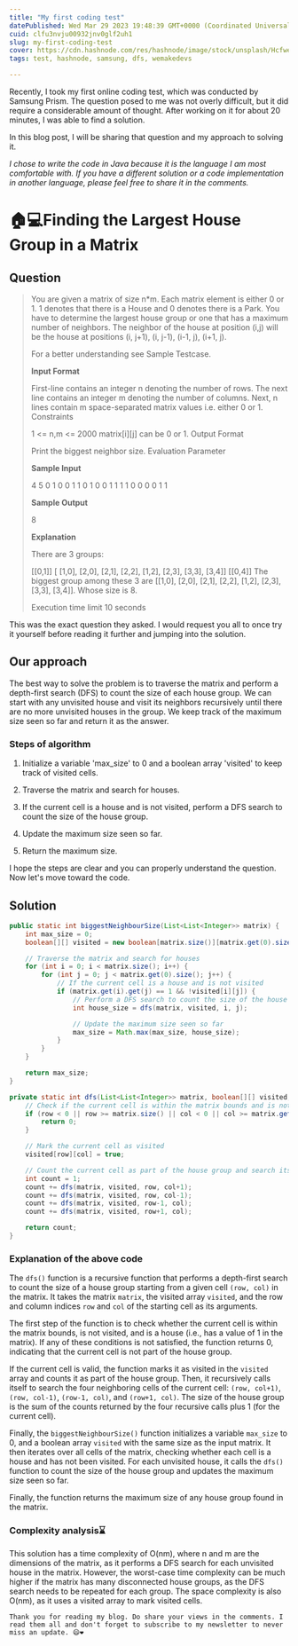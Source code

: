 ```yaml
---
title: "My first coding test"
datePublished: Wed Mar 29 2023 19:48:39 GMT+0000 (Coordinated Universal Time)
cuid: clfu3nvju00932jnv0glf2uh1
slug: my-first-coding-test
cover: https://cdn.hashnode.com/res/hashnode/image/stock/unsplash/Hcfwew744z4/upload/1b4dc2c1c8df56d1b42b3632f90e784c.jpeg
tags: test, hashnode, samsung, dfs, wemakedevs

---
```


Recently, I took my first online coding test, which was conducted by Samsung Prism. The question posed to me was not overly difficult, but it did require a considerable amount of thought. After working on it for about 20 minutes, I was able to find a solution.

In this blog post, I will be sharing that question and my approach to solving it.

*I chose to write the code in Java because it is the language I am most comfortable with. If you have a different solution or a code implementation in another language, please feel free to share it in the comments.*

# 🏠💻Finding the Largest House Group in a Matrix

## Question

> You are given a matrix of size n\*m. Each matrix element is either 0 or 1. 1 denotes that there is a House and 0 denotes there is a Park. You have to determine the largest house group or one that has a maximum number of neighbors. The neighbor of the house at position (i,j) will be the house at positions (i, j+1), (i, j-1), (i-1, j), (i+1, j).
> 
> For a better understanding see Sample Testcase.
> 
> **Input Format**
> 
> First-line contains an integer n denoting the number of rows. The next line contains an integer m denoting the number of columns. Next, n lines contain m space-separated matrix values i.e. either 0 or 1. Constraints
> 
> 1 &lt;= n,m &lt;= 2000 matrix\[i\]\[j\] can be 0 or 1. Output Format
> 
> Print the biggest neighbor size. Evaluation Parameter
> 
> **Sample Input**
> 
> 4 5 0 1 0 0 1 1 0 1 0 0 1 1 1 1 0 0 0 0 1 1
> 
> **Sample Output**
> 
> 8
> 
> **Explanation**
> 
> There are 3 groups:
> 
> \[\[0,1\]\] \[ \[1,0\], \[2,0\], \[2,1\], \[2,2\], \[1,2\], \[2,3\], \[3,3\], \[3,4\]\] \[\[0,4\]\] The biggest group among these 3 are \[\[1,0\], \[2,0\], \[2,1\], \[2,2\], \[1,2\], \[2,3\], \[3,3\], \[3,4\]\]. Whose size is 8.
> 
> Execution time limit 10 seconds

This was the exact question they asked. I would request you all to once try it yourself before reading it further and jumping into the solution.

## Our approach

The best way to solve the problem is to traverse the matrix and perform a depth-first search (DFS) to count the size of each house group. We can start with any unvisited house and visit its neighbors recursively until there are no more unvisited houses in the group. We keep track of the maximum size seen so far and return it as the answer.

### Steps of algorithm

1. Initialize a variable 'max\_size' to 0 and a boolean array 'visited' to keep track of visited cells.
    
2. Traverse the matrix and search for houses.
    
3. If the current cell is a house and is not visited, perform a DFS search to count the size of the house group.
    
4. Update the maximum size seen so far.
    
5. Return the maximum size.
    

I hope the steps are clear and you can properly understand the question. Now let's move toward the code.

## Solution

```java
public static int biggestNeighbourSize(List<List<Integer>> matrix) {
    int max_size = 0;
    boolean[][] visited = new boolean[matrix.size()][matrix.get(0).size()];

    // Traverse the matrix and search for houses
    for (int i = 0; i < matrix.size(); i++) {
        for (int j = 0; j < matrix.get(0).size(); j++) {
            // If the current cell is a house and is not visited
            if (matrix.get(i).get(j) == 1 && !visited[i][j]) {
                // Perform a DFS search to count the size of the house group
                int house_size = dfs(matrix, visited, i, j);

                // Update the maximum size seen so far
                max_size = Math.max(max_size, house_size);
            }
        }
    }

    return max_size;
}

private static int dfs(List<List<Integer>> matrix, boolean[][] visited, int row, int col) {
    // Check if the current cell is within the matrix bounds and is not visited
    if (row < 0 || row >= matrix.size() || col < 0 || col >= matrix.get(0).size() || visited[row][col] || matrix.get(row).get(col) == 0) {
        return 0;
    }

    // Mark the current cell as visited
    visited[row][col] = true;

    // Count the current cell as part of the house group and search its neighbours
    int count = 1;
    count += dfs(matrix, visited, row, col+1);
    count += dfs(matrix, visited, row, col-1);
    count += dfs(matrix, visited, row-1, col);
    count += dfs(matrix, visited, row+1, col);

    return count;
}
```

### Explanation of the above code

The `dfs()` function is a recursive function that performs a depth-first search to count the size of a house group starting from a given cell `(row, col)` in the matrix. It takes the matrix `matrix`, the visited array `visited`, and the row and column indices `row` and `col` of the starting cell as its arguments.

The first step of the function is to check whether the current cell is within the matrix bounds, is not visited, and is a house (i.e., has a value of 1 in the matrix). If any of these conditions is not satisfied, the function returns 0, indicating that the current cell is not part of the house group.

If the current cell is valid, the function marks it as visited in the `visited` array and counts it as part of the house group. Then, it recursively calls itself to search the four neighboring cells of the current cell: `(row, col+1)`, `(row, col-1)`, `(row-1, col)`, and `(row+1, col)`. The size of the house group is the sum of the counts returned by the four recursive calls plus 1 (for the current cell).

Finally, the `biggestNeighbourSize()` function initializes a variable `max_size` to 0, and a boolean array `visited` with the same size as the input matrix. It then iterates over all cells of the matrix, checking whether each cell is a house and has not been visited. For each unvisited house, it calls the `dfs()` function to count the size of the house group and updates the maximum size seen so far.

Finally, the function returns the maximum size of any house group found in the matrix.

### Complexity analysis⌛

This solution has a time complexity of O(nm), where n and m are the dimensions of the matrix, as it performs a DFS search for each unvisited house in the matrix. However, the worst-case time complexity can be much higher if the matrix has many disconnected house groups, as the DFS search needs to be repeated for each group. The space complexity is also O(nm), as it uses a visited array to mark visited cells.

`Thank you for reading my blog. Do share your views in the comments. I read them all and don't forget to subscribe to my newsletter to never miss an update. 😄❤️`